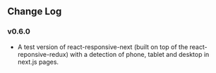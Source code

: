 ## Change Log

### v0.6.0
- A test version of react-responsive-next (built on top of the react-reponsive-redux) with a detection of phone, tablet and desktop in next.js pages.

